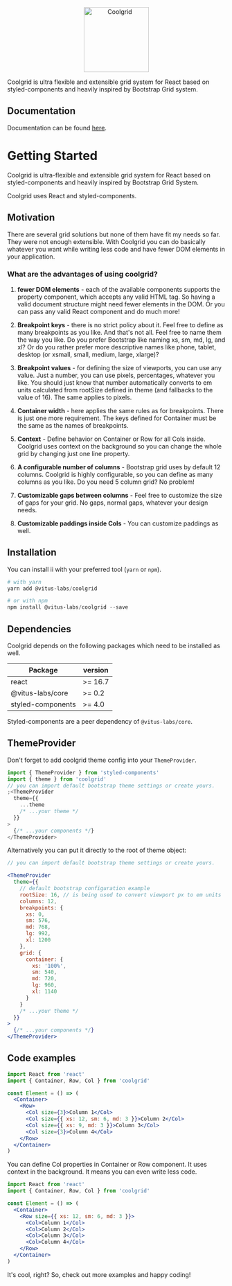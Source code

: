 <div align="center">
  <a href="https://vitus-labs.github.io/coolgrid/">
    <img src="https://raw.githubusercontent.com/vitus-labs/vitus-labs/master/packages/coolgrid/logo.png" alt="Coolgrid" height="150">
  </a>
</div>

Coolgrid is ultra flexible and extensible grid system for React based on styled-components and heavily inspired by Bootstrap Grid system.

## Documentation

Documentation can be found [here](https://vitus-labs.github.io/coolgrid/).

# Getting Started

Coolgrid is ultra-flexible and extensible grid system for React
based on styled-components and heavily inspired by
Bootstrap Grid System.

Coolgrid uses React and styled-components.

## Motivation

There are several grid solutions but none of them have fit my
needs so far. They were not enough extensible. With Coolgrid
you can do basically whatever you want while writing less code
and have fewer DOM elements in your application.

### What are the advantages of using coolgrid?

1. **fewer DOM elements** - each of the available components supports
   the property component, which accepts any valid HTML tag. So
   having a valid document structure might need fewer elements in
   the DOM. Or you can pass any valid React component and do much
   more!

2. **Breakpoint keys** - there is no strict policy about it. Feel
   free to define as many breakpoints as you like. And that's not
   all. Feel free to name them the way you like. Do you prefer
   Bootstrap like naming xs, sm, md, lg, and xl? Or do you rather
   prefer more descriptive names like phone, tablet, desktop (or xsmall,
   small, medium, large, xlarge)?

3. **Breakpoint values** - for defining the size of viewports,
   you can use any value. Just a number, you can use pixels,
   percentages, whatever you like. You should just know that
   number automatically converts to em units calculated from
   rootSize defined in theme (and fallbacks to the value of 16).
   The same applies to pixels.

4. **Container width** - here applies the same rules as for
   breakpoints. There is just one more requirement. The keys defined
   for Container must be the same as the names of breakpoints.

5. **Context** - Define behavior on Container or Row for all
   Cols inside. Coolgrid uses context on the background so you can
   change the whole grid by changing just one line property.

6. **A configurable number of columns** - Bootstrap grid uses
   by default 12 columns. Coolgrid is highly configurable, so
   you can define as many columns as you like. Do you need 5 column
   grid? No problem!

7. **Customizable gaps between columns** - Feel free to customize
   the size of gaps for your grid. No gaps, normal gaps, whatever
   your design needs.

8. **Customizable paddings inside Cols** - You can customize paddings as well.

## Installation

You can install ii with your preferred tool (`yarn` or `npm`).

```powershell
# with yarn
yarn add @vitus-labs/coolgrid

# or with npm
npm install @vitus-labs/coolgrid --save
```

## Dependencies

Coolgrid depends on the following packages which need to be installed as well.

| Package           | version |
| ----------------- | ------- |
| react             | >= 16.7 |
| @vitus-labs/core  | >= 0.2  |
| styled-components | >= 4.0  |

Styled-components are a peer dependency of `@vitus-labs/core`.

## ThemeProvider

Don't forget to add coolgrid theme config into your `ThemeProvider`.

```jsx
import { ThemeProvider } from 'styled-components'
import { theme } from 'coolgrid'
// you can import default bootstrap theme settings or create yours.
;<ThemeProvider
  theme={{
    ...theme
    /* ...your theme */
  }}
>
  {/* ...your components */}
</ThemeProvider>
```

Alternatively you can put it directly to the root of theme object:

```jsx
// you can import default bootstrap theme settings or create yours.

<ThemeProvider
  theme={{
    // default bootstrap configuration example
    rootSize: 16, // is being used to convert viewport px to em units
    columns: 12,
    breakpoints: {
      xs: 0,
      sm: 576,
      md: 768,
      lg: 992,
      xl: 1200
    },
    grid: {
      container: {
        xs: '100%',
        sm: 540,
        md: 720,
        lg: 960,
        xl: 1140
      }
    }
    /* ...your theme */
  }}
>
  {/* ...your components */}
</ThemeProvider>
```

## Code examples

```jsx
import React from 'react'
import { Container, Row, Col } from 'coolgrid'

const Element = () => (
  <Container>
    <Row>
      <Col size={3}>Column 1</Col>
      <Col size={{ xs: 12, sm: 6, md: 3 }}>Column 2</Col>
      <Col size={{ xs: 9, md: 3 }}>Column 3</Col>
      <Col size={3}>Column 4</Col>
    </Row>
  </Container>
)
```

You can define Col properties in Container or Row component.
It uses context in the background. It means you can even
write less code.

```jsx
import React from 'react'
import { Container, Row, Col } from 'coolgrid'

const Element = () => (
  <Container>
    <Row size={{ xs: 12, sm: 6, md: 3 }}>
      <Col>Column 1</Col>
      <Col>Column 2</Col>
      <Col>Column 3</Col>
      <Col>Column 4</Col>
    </Row>
  </Container>
)
```

It's cool, right? So, check out more examples and happy coding!
